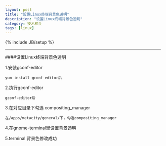 ```yaml
---
layout: post
title: "设置Linux终端背景色透明"
description: "设置Linux终端背景色透明"
category: 技术相关
tags: [linux]
---
```

{% include JB/setup %}

---


####设置Linux终端背景色透明

1.安装gconf-editor

	yum install gconf-editor后

2.执行gconf-editor

	gconf-editor后

3.在对应目录下勾选	compositing_manager

	在/apps/metacity/general/下，勾选compositing_manager

4.在gnome-terminal里设置背景透明

5.terminal 背景色修改成功
